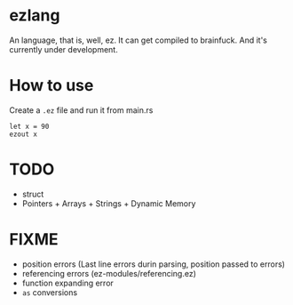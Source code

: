 # ezlang
An language, that is, well, ez. It can get compiled to brainfuck. And it's currently under development.

# How to use
Create a `.ez` file and run it from main.rs
```
let x = 90
ezout x
```

# TODO
* struct
* Pointers + Arrays + Strings + Dynamic Memory

# FIXME
* position errors (Last line errors durin parsing, position passed to errors)
* referencing errors (ez-modules/referencing.ez)
* function expanding error
* `as` conversions
